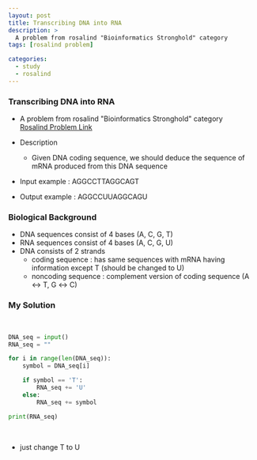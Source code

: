 ```yaml
---
layout: post
title: Transcribing DNA into RNA
description: >
  A problem from rosalind "Bioinformatics Stronghold" category
tags: [rosalind problem]

categories:
  - study
  - rosalind
---
```

### Transcribing DNA into RNA
* A problem from rosalind "Bioinformatics Stronghold" category<br>
[Rosalind Problem Link](https://rosalind.info/problems/rna/)

* Description
  * Given DNA coding sequence, we should deduce the sequence of mRNA produced from this DNA sequence
* Input example : AGGCCTTAGGCAGT
* Output example : AGGCCUUAGGCAGU

### Biological Background
* DNA sequences consist of 4 bases (A, C, G, T)
* RNA sequences consist of 4 bases (A, C, G, U)
* DNA consists of 2 strands
  * coding sequence : has same sequences with mRNA having information except T (should be changed to U)
  * noncoding sequence : complement version of coding sequence (A ↔ T, G ↔ C)

### My Solution
<br>

~~~python
DNA_seq = input()
RNA_seq = ""

for i in range(len(DNA_seq)):
    symbol = DNA_seq[i]

    if symbol == 'T':
        RNA_seq += 'U'
    else:
        RNA_seq += symbol

print(RNA_seq)
~~~

<br>

* just change T to U
